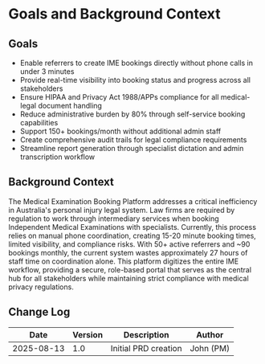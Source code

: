 # Goals and Background Context

## Goals
- Enable referrers to create IME bookings directly without phone calls in under 3 minutes
- Provide real-time visibility into booking status and progress across all stakeholders  
- Ensure HIPAA and Privacy Act 1988/APPs compliance for all medical-legal document handling
- Reduce administrative burden by 80% through self-service booking capabilities
- Support 150+ bookings/month without additional admin staff
- Create comprehensive audit trails for legal compliance requirements
- Streamline report generation through specialist dictation and admin transcription workflow

## Background Context
The Medical Examination Booking Platform addresses a critical inefficiency in Australia's personal injury legal system. Law firms are required by regulation to work through intermediary services when booking Independent Medical Examinations with specialists. Currently, this process relies on manual phone coordination, creating 15-20 minute booking times, limited visibility, and compliance risks. With 50+ active referrers and ~90 bookings monthly, the current system wastes approximately 27 hours of staff time on coordination alone. This platform digitizes the entire IME workflow, providing a secure, role-based portal that serves as the central hub for all stakeholders while maintaining strict compliance with medical privacy regulations.

## Change Log
| Date | Version | Description | Author |
|------|---------|-------------|--------|
| 2025-08-13 | 1.0 | Initial PRD creation | John (PM) |
